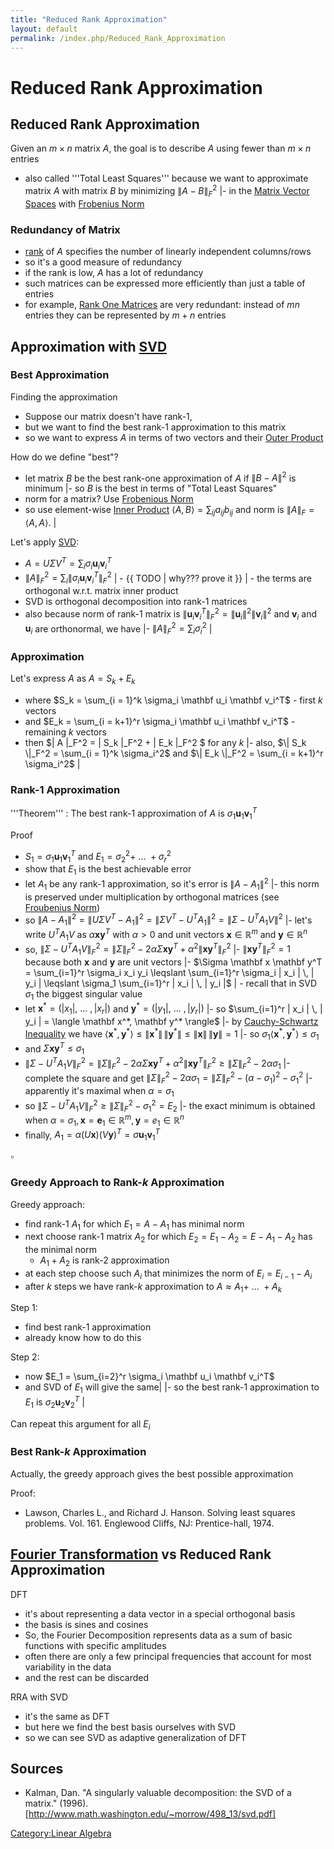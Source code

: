```yaml
---
title: "Reduced Rank Approximation"
layout: default
permalink: /index.php/Reduced_Rank_Approximation
---
```


# Reduced Rank Approximation

## Reduced Rank Approximation
Given an $m \times n$ matrix $A$, the goal is to describe $A$ using fewer than $m \times n$ entries
- also called '''Total Least Squares''' because we want to approximate matrix $A$ with matrix $B$ by minimizing $\|  A - B \|^2_F$ |- in the [Matrix Vector Spaces](Matrix_Vector_Spaces) with [Frobenius Norm](Frobenius_Norm)



### Redundancy of Matrix
- [rank](Rank_(Matrix)) of $A$ specifies the number of linearly independent columns/rows
- so it's a good measure of redundancy
- if the rank is low, $A$ has a lot of redundancy
- such matrices can be expressed more efficiently than just a table of entries 
- for example, [Rank One Matrices](Outer_Product) are very redundant: instead of $mn$ entries they can be represented by $m + n$ entries


## Approximation with [SVD](SVD)
### Best Approximation
Finding the approximation
- Suppose our matrix doesn't have rank-1, 
- but we want to find the best rank-1 approximation to this matrix 
- so we want to express $A$ in terms of two vectors and their [Outer Product](Outer_Product)


How do we define "best"?
- let matrix $B$ be the best rank-one approximation of $A$ if $\|  B - A \|^2$ is minimum  |- so $B$ is the best in terms of "Total Least Squares"
- norm for a matrix? Use [Frobenious Norm](Frobenious_Norm)
- so use element-wise [Inner Product](Inner_Product) $\langle A, B \rangle = \sum_{ij} a_{ij} b_{ij}$ and norm is $\|  A \|_F = \langle A, A \rangle$. |


Let's apply [SVD](SVD):
- $A = U \Sigma V^T = \sum_i \sigma_i \mathbf u_i \mathbf v_i^T$
- $\|  A \|^2_F = \sum_i \| \sigma_i \mathbf u_i \mathbf v_i^T \|^2_F$  |  - {{ TODO |  why??? prove it }} |  - the terms are orthogonal w.r.t. matrix inner product
- SVD is orthogonal decomposition into rank-1 matrices
- also because norm of rank-1 matrix is $\|  \mathbf u_i \mathbf v_i^T \|^2_F = \| \mathbf u_i  \|^2 \|\mathbf v_i  \|^2$ and $\mathbf v_i$ and $\mathbf u_i$ are orthonormal, we have  |- $\|  A \|^2_F = \sum_i \sigma_i^2$  |


### Approximation
Let's express $A$ as $A = S_k + E_k$
- where $S_k = \sum_{i = 1}^k \sigma_i \mathbf u_i \mathbf v_i^T$ - first $k$ vectors
- and $E_k = \sum_{i = k+1}^r \sigma_i \mathbf u_i \mathbf v_i^T$ - remaining $k$ vectors
- then $\|  A \|_F^2 = \| S_k \|_F^2 + \| E_k \|_F^2 $ for any $k$  |- also, $\|  S_k \|_F^2 = \sum_{i = 1}^k \sigma_i^2$ and  $\| E_k \|_F^2 = \sum_{i = k+1}^r \sigma_i^2$ |

### Rank-1 Approximation
'''Theorem'''
: The best rank-1 approximation of $A$ is $\sigma_1 \mathbf u_1 \mathbf v_1^T$

Proof
- $S_1 = \sigma_1 \mathbf u_1 \mathbf v_1^T$ and $E_1 = \sigma_2^2 + \ ... \ + \sigma_r^2$
- show that $E_1$ is the best achievable error
- let $A_1$ be any rank-1 approximation, so it's error is $\|  A - A_1 \|^2$ |- this norm is preserved under multiplication by orthogonal matrices (see [Froubenius Norm](Froubenius_Norm))
- so $\|  A - A_1 \|^2 = \| U \Sigma V^T - A_1 \|^2 = \| \Sigma V^T - U^T A_1 \|^2 = \| \Sigma - U^T A_1 V \|^2$ |- let's write $U^T A_1 V$ as $\alpha \mathbf x \mathbf y^T$ with $\alpha > 0$ and unit vectors $\mathbf x \in \mathbb R^m$ and $\mathbf y \in \mathbb R^n$ 
- so, $\|  \Sigma - U^T A_1 V \|^2_F = \| \Sigma \|^2_F - 2 \alpha \Sigma \mathbf x \mathbf y^T + \alpha^2 \| \mathbf x \mathbf y^T \|^2_F$ |- $\|  \mathbf x \mathbf y^T \|^2_F = 1$ because both $\mathbf x$ and $\mathbf y$ are unit vectors |- $\Sigma \mathbf x \mathbf y^T = \sum_{i=1}^r \sigma_i x_i y_i \leqslant \sum_{i=1}^r \sigma_i |  x_i | \, | y_i | \leqslant \sigma_1 \sum_{i=1}^r  | x_i | \, | y_i |$  |  - recall that in SVD $\sigma_1$ the biggest singular value
- let $\mathbf x^* = (| x_1|, \ ... \ , |x_r|)$ and $\mathbf y^* = (|y_1|, \ ... \ , |y_r|)$ |- so $\sum_{i=1}^r  |  x_i | \, | y_i | = \langle \mathbf x^*, \mathbf y^* \rangle$  |- by [Cauchy-Schwartz Inequality](Cauchy-Schwartz_Inequality) we have $\langle \mathbf x^*, \mathbf y^* \rangle \leqslant \|  \mathbf x^* \| \,  \| \mathbf y^* \| \leqslant \| \mathbf x \| \,  \| \mathbf y \|= 1$ |- so $\sigma_1 \langle \mathbf x^*, \mathbf y^* \rangle \leqslant \sigma_1$
- and $\Sigma \mathbf x \mathbf y^T \leqslant \sigma_1$
- $\|  \Sigma - U^T A_1 V \|^2_F = \| \Sigma \|^2_F - 2 \alpha \Sigma \mathbf x \mathbf y^T + \alpha^2 \| \mathbf x \mathbf y^T \|^2_F \geqslant \| \Sigma \|^2_F - 2 \alpha\sigma_1$ |- complete the square and get $\|  \Sigma \|^2_F - 2 \alpha\sigma_1 = \| \Sigma \|^2_F - (\alpha - \sigma_1)^2 - \sigma_1^2$ |- apparently it's maximal when $\alpha = \sigma_1$
- so $\|  \Sigma - U^T A_1 V \|^2_F \geqslant \| \Sigma \|^2_F - \sigma_1^2 = E_2$ |- the exact minimum is obtained when $\alpha = \sigma_1, \mathbf x = \mathbf e_1 \in \mathbb R^m, \mathbf y = e_1 \in \mathbb R^n$
- finally, $A_1 = \alpha (U \mathbf x) (V \mathbf y)^T = \sigma \mathbf u_1 \mathbf v_1^T$

$\square$


### Greedy Approach to Rank-$k$ Approximation
Greedy approach:
- find rank-1 $A_1$ for which $E_1 = A - A_1$ has minimal norm
- next choose rank-1 matrix $A_2$ for which $E_2 = E_1 - A_2 = E - A_1 - A_2$ has the minimal norm
  - $A_1 + A_2$ is rank-2 approximation
- at each step choose such $A_i$ that minimizes the norm of $E_i = E_{i-1} - A_i$
- after $k$ steps we have rank-$k$ approximation to $A \approx A_1 + \ ... \ + A_k$


Step 1:
- find best rank-1 approximation
- already know how to do this


Step 2:
- now $E_1 = \sum_{i=2}^r \sigma_i \mathbf u_i \mathbf v_i^T$
- and SVD of $E_1$ will give the same|    |- so the best rank-1 approximation to $E_1$ is $\sigma_2 \mathbf u_2 \mathbf v_2^T$ |

Can repeat this argument for all $E_i$


### Best Rank-$k$ Approximation
Actually, the greedy approach gives the best possible approximation

Proof: 
- Lawson, Charles L., and Richard J. Hanson. Solving least squares problems. Vol. 161. Englewood Cliffs, NJ: Prentice-hall, 1974.


## [Fourier Transformation](Fourier_Transformation) vs Reduced Rank Approximation
DFT
- it's about representing a data vector in a special orthogonal basis
- the basis is sines and cosines
- So, the Fourier Decomposition represents data as a sum of basic functions with specific amplitudes
- often there are only a few principal frequencies that account for most variability in the data
- and the rest can be discarded 

RRA with SVD
- it's the same as DFT
- but here we find the best basis ourselves with SVD
- so we can see SVD as adaptive generalization of DFT



## Sources
- Kalman, Dan. "A singularly valuable decomposition: the SVD of a matrix." (1996). [http://www.math.washington.edu/~morrow/498_13/svd.pdf]


[Category:Linear Algebra](Category_Linear_Algebra)